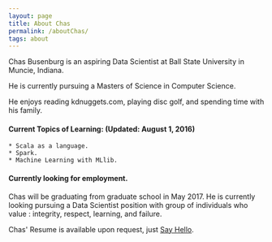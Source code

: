 ```yaml
---
layout: page
title: About Chas
permalink: /aboutChas/
tags: about
---
```


Chas Busenburg is an aspiring Data Scientist at Ball State University in Muncie, Indiana. 

He is currently pursuing a Masters of Science in Computer Science. 

He enjoys reading kdnuggets.com, playing disc golf, and spending time
with his family.


<h4>Current Topics of Learning: (Updated: August 1, 2016)</h4>
	
	* Scala as a language.
	* Spark.
	* Machine Learning with MLlib.
	
<h4>Currently looking for employment.</h4>
Chas will be graduating from graduate school in May 2017. He is currently looking 
pursuing a Data Scientist position with group of individuals who value : integrity, respect, 
learning, and failure. 

Chas' Resume is available upon request, just [Say Hello](/contact/).

	

